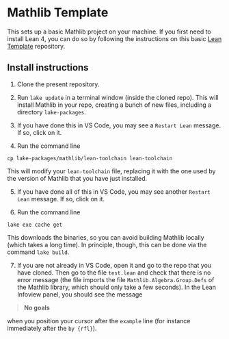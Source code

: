 # Mathlib Template

This sets up a basic Mathlib project on your machine. If you first need to install Lean 4, you can do so by following the instructions on this basic [Lean Template](https://github.com/matematiflo/LeanTemplate) repository.

## Install instructions

1. Clone the present repository.

2. Run `lake update` in a terminal window (inside the cloned repo). This will install Mathlib in your repo, creating a bunch of new files, including a directory `lake-packages`.

3. If you have done this in VS Code, you may see a `Restart Lean` message. If so, click on it.

4. Run the command line

```
cp lake-packages/mathlib/lean-toolchain lean-toolchain
```

This will modify your `lean-toolchain` file, replacing it with the one used by the version of Mathlib that you have just installed.

5. If you have done all of this  in VS Code, you may see another `Restart Lean` message. If so, click on it.

6. Run the command line

```
lake exe cache get
```

This downloads the binaries, so you can avoid building Mathlib locally (which takes a long time). In principle, though, this can be done via the command `lake build`.

7. If you are not already in VS Code, open it and go to the repo that you have cloned. Then go to the file `test.lean` and check that there is no error message (the file imports the file `Mathlib.Algebra.Group.Defs` of the Mathlib library, which should only take a few seconds). In the Lean Infoview panel, you should see the message

> **No goals**

when you position your cursor after the `example` line (for instance immediately after the `by {rfl}`).
